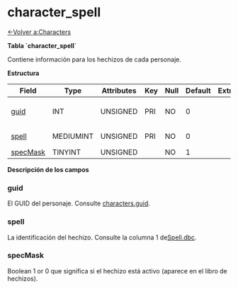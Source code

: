 ﻿# character\_spell

[<-Volver a:Characters](database-characters.md)

**Tabla \`character\_spell\`**

Contiene información para los hechizos de cada personaje.

**Estructura**

| Field         | Type      | Attributes | Key | Null | Default | Extra | Comment                  |
| ------------- | --------- | ---------- | --- | ---- | ------- | ----- | ------------------------ |
| [guid][1]     | INT       | UNSIGNED   | PRI | NO   | 0       |       | Global Unique Identifier |
| [spell][2]    | MEDIUMINT | UNSIGNED   | PRI | NO   | 0       |       | Spell Identifier         |
| [specMask][3] | TINYINT   | UNSIGNED   |     | NO   | 1       |       |                          |

[1]: #guid
[2]: #spell
[3]: #specmask

**Descripción de los campos**

### guid

El GUID del personaje. Consulte [characters.guid](characters#guid).

### spell

La identificación del hechizo. Consulte la columna 1 de[Spell.dbc](spell).

### specMask

Boolean 1 or 0 que significa si el hechizo está activo (aparece en el libro de hechizos).
